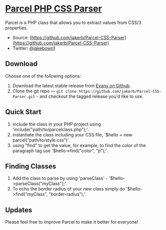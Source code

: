 # [Parcel PHP CSS Parser](https://github.com/jakerb/Parcel-CSS-Parser)

Parcel is a PHP class that allows you to extract values from CSS/3 properties.

* Source: [https://github.com/jakerb/Parcel-CSS-Parser](https://github.com/jakerb/Parcel-CSS-Parser)
* Twitter: [@jakebown1](http://twitter.com/jakebown1)


## Download

Choose one of the following options:

1. Download the latest stable release from
   [Evany on Github](https://github.com/jakerb/Parcel-CSS-Parser).
2. Clone the git repo — `git clone
   https://github.com/jakerb/Parcel-CSS-Parser.git` - and checkout the tagged
   release you'd like to use.


## Quick Start
1. include the class in your PHP project using 'include("path/to/parcelclass.php");'.
2. instantiate the class including your CSS file, '$hello = new parcel("path/to/style.css")'.
3. using "find" to get the value, for example, to find the color of the paragraph tag use '$hello->find("color", "p");'.

## Finding Classes
1. Add the class to parse by using 'parseClass' - '$hello->parseClass("myClass");'.
2. To echo the border radius of your new class simply do '$hello->find("myClass", "border-radius");'.


## Updates
Please feel free to improve Parcel to make it better for everyone! 
